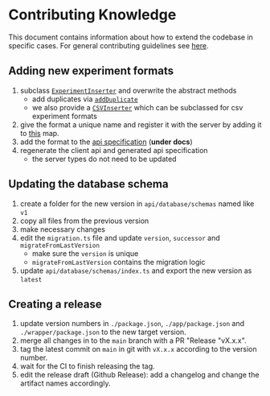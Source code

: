 # Contributing Knowledge

This document contains information about how to extend the codebase in specific cases. For general contributing guidelines see [here](https://github.com/HPI-Information-Systems/snowman#Contributing).

## Adding new experiment formats

1. subclass [`ExperimentInserter`](https://github.com/HPI-Information-Systems/snowman/blob/5f9ea889c3e2b273e6da3c584eb7baae438e6683/wrapper/src/api/providers/experiment/experimentProvider/file/experimentInserter.ts) and overwrite the abstract methods
   - add duplicates via [`addDuplicate`](https://github.com/HPI-Information-Systems/snowman/blob/5f9ea889c3e2b273e6da3c584eb7baae438e6683/wrapper/src/api/providers/experiment/experimentProvider/file/experimentInserter.ts#L38)
   - we also provide a [`CSVInserter`](https://github.com/HPI-Information-Systems/snowman/blob/5f9ea889c3e2b273e6da3c584eb7baae438e6683/wrapper/src/api/providers/experiment/experimentProvider/file/csvInserter.ts) which can be subclassed for csv experiment formats
2. give the format a unique name and register it with the server by adding it to [this](https://github.com/HPI-Information-Systems/snowman/blob/5f9ea889c3e2b273e6da3c584eb7baae438e6683/wrapper/src/api/providers/experiment/experimentProvider/file/index.ts#L16) map.
3. add the format to the [api specification](https://github.com/HPI-Information-Systems/snowman/blob/5f9ea889c3e2b273e6da3c584eb7baae438e6683/docs/api_specification.yaml#L452-L455) (**under docs**)
4. regenerate the client api and generated api specification
   - the server types do not need to be updated

## Updating the database schema

1. create a folder for the new version in `api/database/schemas` named like `v1`
2. copy all files from the previous version
3. make necessary changes
4. edit the `migration.ts` file and update `version`, `successor` and `migrateFromLastVersion`
   - make sure the `version` is unique
   - `migrateFromLastVersion` contains the migration logic
5. update `api/database/schemas/index.ts` and export the new version as `latest`

## Creating a release

1. update version numbers in `./package.json`, `./app/package.json` and `./wrapper/package.json` to the new target version.
2. merge all changes in to the `main` branch with a PR "Release "vX.x.x".
3. tag the latest commit on `main` in git with `vX.x.x`  according to the version number.
4. wait for the CI to finish releasing the tag.
5. edit the release draft (Github Release): add a changelog and change the artifact names accordingly.
